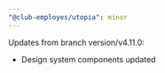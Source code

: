 ```yaml
---
"@club-employes/utopia": minor
---
```


Updates from branch version/v4.11.0:
- Design system components updated
